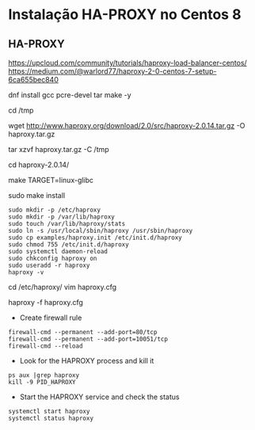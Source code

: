 # Instalação HA-PROXY no Centos 8

## HA-PROXY

https://upcloud.com/community/tutorials/haproxy-load-balancer-centos/
https://medium.com/@warlord77/haproxy-2-0-centos-7-setup-6ca655bec840


dnf install gcc pcre-devel tar make -y

cd /tmp

wget http://www.haproxy.org/download/2.0/src/haproxy-2.0.14.tar.gz -O haproxy.tar.gz

tar xzvf haproxy.tar.gz -C /tmp

cd haproxy-2.0.14/

make TARGET=linux-glibc

sudo make install

```
sudo mkdir -p /etc/haproxy
sudo mkdir -p /var/lib/haproxy 
sudo touch /var/lib/haproxy/stats
sudo ln -s /usr/local/sbin/haproxy /usr/sbin/haproxy
sudo cp examples/haproxy.init /etc/init.d/haproxy
sudo chmod 755 /etc/init.d/haproxy
sudo systemctl daemon-reload
sudo chkconfig haproxy on
sudo useradd -r haproxy
haproxy -v
```

cd /etc/haproxy/
vim haproxy.cfg

haproxy -f haproxy.cfg

- Create firewall rule
```
firewall-cmd --permanent --add-port=80/tcp
firewall-cmd --permanent --add-port=10051/tcp
firewall-cmd --reload
```

- Look for the HAPROXY process and kill it 

```
ps aux |grep haproxy
kill -9 PID_HAPROXY
```


- Start the HAPROXY service and check the status

```
systemctl start haproxy
systemctl status haproxy
```